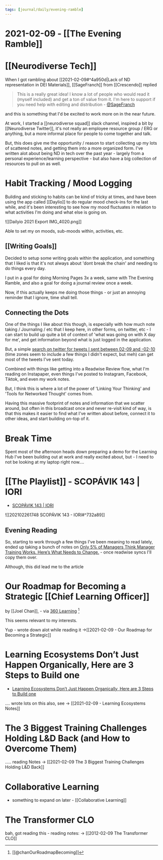 ```yaml
---
tags: [journal/daily/evening-ramble]
---
```


# 2021-02-09 - [[The Evening Ramble]]

# [[Neurodiverse Tech]]

When I got rambling about [[2021-02-09#^4a950d|Lack of ND representation in DEI Materials]],  [[SageFranch]] from [[Crescendo]] replied 

> This is a really great idea! I know a lot of people who would read it (myself included) and get a ton of value from it. I'm here to support if you need help with editing and distribution - [@SageFranch](https://twitter.com/SageFranch/status/1358956462681260036)

and this is something that I'd be excited to work more on in the near future. 

At work, I started a [[neurodiverse squad]] slack channel, inspired a bit by [[Neurodiverse Twitter]], it's not really an employee resource group / ERG or anything, but a more informal place for people to come together and talk. 

But, this does give me the opportunity / reason to start collecting up my lots of scattered notes, and getting them into a more organized form. I've written alot about being ND in tech over the past year - largely from a personal experience/learning perspective - but also have a big collection of resources to pull on as well.

# Habit Tracking / Mood Logging

Building and sticking to habits can be kind of tricky at times, and have been using the app called [[Daylio]] to do regular mood check-ins for the last while, and it's been interesting to see how my mood fluctuates in relation to what activities I'm doing and what else is going on.

![[Dailyio 2021 Export IMG_4020.png]]

Able to set my on moods, sub-moods within, activities, etc. 

## [[Writing Goals]]

Decided to setup some writing goals within the application, and something that I liked is that it's not always about 'dont break the chain' and needing to do things every day.

I put in a goal for doing Morning Pages 3x a week, same with The Evening Ramble, and also a goal for doing a journal review once a week.

Now, if this actually keeps me doing those things - or just an annoying reminder that I ignore, time shall tell.


## Connecting the Dots

One of the things I like about this though, is especially with how much note taking / Journaling / etc that I keep here, in other forms, on twitter, etc - I can start to build up quite a bit of context of 'what was going on with X day for me', and get information beyond what is just logged in the application.

But, a simple [search on twitter for tweets I sent between 02-09 and -02-10](https://twitter.com/search?q=(from%3Aevan_just_evan)%20until%3A2021-02-10%20since%3A2021-02-09&src=typed_query&f=live) (time zones seem to include a few things I didn't expect, but meh) can get most of the tweets I've sent today. 

Combined with things like getting into a Readwise Review flow, what I'm reading on Instapaper, even things I've posted to Instagram, Facebook, Tiktok, and even my work notes. 

But, I think this is where a lot of the power of 'Linking Your Thinking' and 'Tools for Networked Thought' comes from.

Having this massive footprint of notes and information that we scatter around, but often in this broadcast once and never re-visit kind of way, is that this makes it easier to find what I've written about before, connect it to other ideas, and start building on-top of it.

# Break Time

Spent most of the afternoon heads down preparing a demo for the Learning Hub I've been building out at work and really excited about, but - I need to not be looking at my laptop right now....

# [[The Playlist]] - SCOPÁVIK 143 | IORI

- [SCOPÁVIK 143 | IORI](https://soundcloud.com/scopavik/scopavik-143-iori)

![[202102261748 SCOPÁVIK 143 - IORI#^732a89]]

## Evening Reading

So, starting to work through a few things I've been meaning to read lately, ended up taking a bunch of notes on [Only 5% of Managers Think Manager Training Works. Here’s What Needs to Change.](https://uptickapp.com/blog/only-5-of-managers-think-manager-training-works-heres-what-needs-to-change) - once readwise syncs I'll copy them over.

Although, this did lead me to the article

# Our Roadmap for Becoming a Strategic [[Chief Learning Officer]] 
by [[Joel Chan]], - via [360 Learning](https://360learning.com/blog/chief-learning-officer/) [^jco]

[^jco]: [[@chanOurRoadmapBecoming]]

This seems relevant to my interests. 

Yup - wrote down alot while reading it ->[[2021-02-09 - Our Roadmap for Becoming a Strategic]]


#  Learning Ecosystems Don’t Just Happen Organically, Here are 3 Steps to Build one

- [Learning Ecosystems Don’t Just Happen Organically, Here are 3 Steps to Build one](https://360learning.com/blog/learning-ecosystems/)

.... wrote lots on this also, see -> [[2021-02-09 - Learning Ecosystems Notes]]


#  The 3 Biggest Training Challenges Holding L&D Back (and How to Overcome Them)

..... reading Notes -> [[2021-02-09 The 3 Biggest Training Challenges Holding L&D Back]]

# Collaborative Learning

- something to expand on later - [[Collaborative Learning]]

 # The Transformer CLO
 
 bah, got reading this - reading notes: -> [[2012-02-09  The Transformer CLO]]


